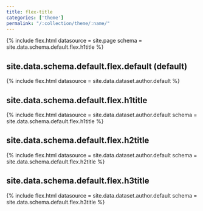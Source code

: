 ```yaml
---
title: flex-title
categories: ['theme']
permalink: "/:collection/theme/:name/"
---
```

<!-- v1.2.121 pages/includes/flex-title.md-->

{% include flex.html datasource = site.page
                     schema = site.data.schema.default.flex.h1title %}

## site.data.schema.default.flex.default (default)

{% include flex.html datasource = site.data.dataset.author.default %}

## site.data.schema.default.flex.h1title

{% include flex.html datasource = site.data.dataset.author.default
                       schema = site.data.schema.default.flex.h1title %}

## site.data.schema.default.flex.h2title

{% include flex.html datasource = site.data.dataset.author.default
                     schema = site.data.schema.default.flex.h2title %}

## site.data.schema.default.flex.h3title

{% include flex.html datasource = site.data.dataset.author.default
                       schema = site.data.schema.default.flex.h3title %}
